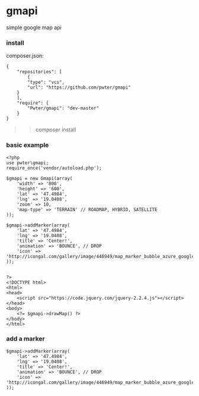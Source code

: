# gmapi
simple google map api

### **install**
composer.json:

    {
        "repositories": [
            {
            "type": "vcs",
            "url": "https://github.com/pwter/gmapi"
        }
        ],
        "require": {
            "Pwter/gmapi": "dev-master"
        }
    }

> >composer install

### **basic example**

    <?php
    use pwter\gmapi;
    require_once('vendor/autoload.php');

    $gmapi = new Gmapi(array(
        'width' => '800',
        'height' => '600',
        'lat' => '47.4984',
        'lng' => '19.0408',
        'zoom' => 10,
        'map-type' => 'TERRAIN' // ROADMAP, HYBRID, SATELLITE
    ));

    $gmapi->addMarker(array(
        'lat' => '47.4984',
        'lng' => '19.0408',
        'title' => 'Center!',
        'animation' => 'BOUNCE', // DROP
        'icon' => 'http://icongal.com/gallery/image/446949/map_marker_bubble_azure_google_marker.png',
    ));


    ?>
    <!DOCTYPE html>
    <html>
    <head>
        <script src="https://code.jquery.com/jquery-2.2.4.js"></script>
    </head>
    <body>
        <?= $gmapi->drawMap() ?>
    </body>
    </html>

### **add a marker**

    $gmapi->addMarker(array(
        'lat' => '47.4984',
        'lng' => '19.0408',
        'title' => 'Center!',
        'animation' => 'BOUNCE', // DROP
        'icon' => 'http://icongal.com/gallery/image/446949/map_marker_bubble_azure_google_marker.png',
    ));

